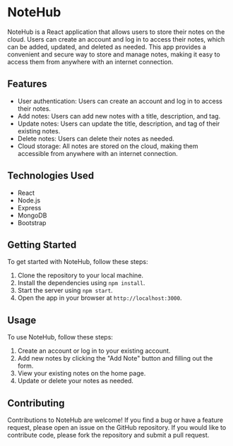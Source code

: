 # NoteHub

NoteHub is a React application that allows users to store their notes on the cloud. Users can create an account and log in to access their notes, which can be added, updated, and deleted as needed. This app provides a convenient and secure way to store and manage notes, making it easy to access them from anywhere with an internet connection.

## Features

- User authentication: Users can create an account and log in to access their notes.
- Add notes: Users can add new notes with a title, description, and tag.
- Update notes: Users can update the title, description, and tag of their existing notes.
- Delete notes: Users can delete their notes as needed.
- Cloud storage: All notes are stored on the cloud, making them accessible from anywhere with an internet connection.

## Technologies Used

- React
- Node.js
- Express
- MongoDB
- Bootstrap

## Getting Started

To get started with NoteHub, follow these steps:

1. Clone the repository to your local machine.
2. Install the dependencies using `npm install`.
3. Start the server using `npm start`.
4. Open the app in your browser at `http://localhost:3000`.

## Usage

To use NoteHub, follow these steps:

1. Create an account or log in to your existing account.
2. Add new notes by clicking the "Add Note" button and filling out the form.
3. View your existing notes on the home page.
4. Update or delete your notes as needed.

## Contributing

Contributions to NoteHub are welcome! If you find a bug or have a feature request, please open an issue on the GitHub repository. If you would like to contribute code, please fork the repository and submit a pull request.
